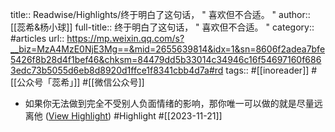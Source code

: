 title:: Readwise/Highlights/终于明白了这句话， " 喜欢但不合适。 "
author:: [[蕊希&amp;杨小球]]
full-title:: 终于明白了这句话， " 喜欢但不合适。 "
category:: #articles
url:: https://mp.weixin.qq.com/s?__biz=MzA4MzE0NjE3Mg==&mid=2655639814&idx=1&sn=8606f2adea7bfe5426f8b28d4f1bef46&chksm=84479dd5b33014c34946c16f54697160f6863edc73b5055d6eb8d8920d1ffce1f8341cbb4d7a#rd
tags:: #[[inoreader]] #[[公众号「蕊希」]] #[[微信公众号]]

- 如果你无法做到完全不受别人负面情绪的影响，那你唯一可以做的就是尽量远离他 ([View Highlight](https://read.readwise.io/read/01hfqvx81bkmeryrpvzcmejh9t)) #Highlight #[[2023-11-21]]